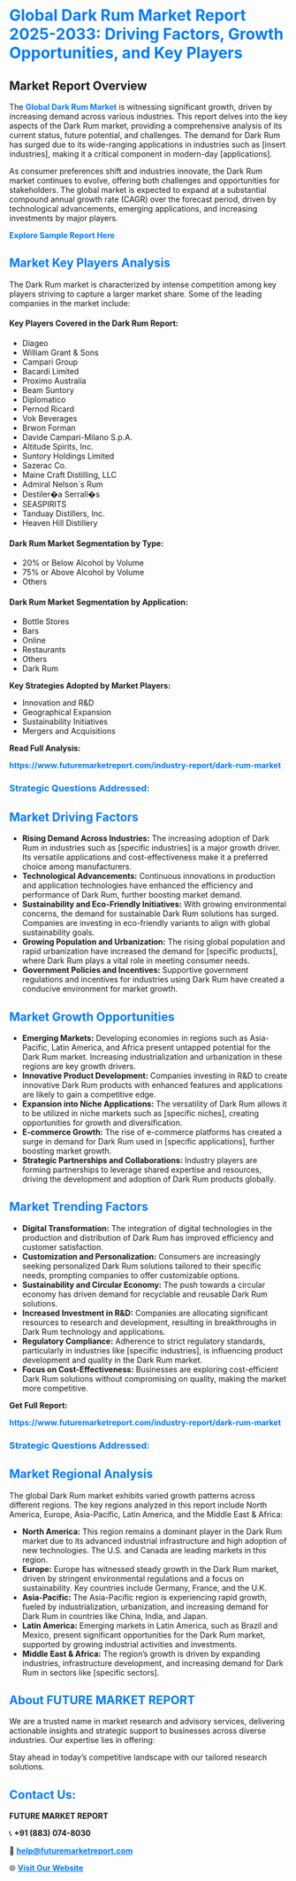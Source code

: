 <h1 style="color: #007BFF;">Global Dark Rum Market Report 2025-2033: Driving Factors, Growth Opportunities, and Key Players</h1>

<section id="overview">
<h2>Market Report Overview</h2>
<p>The <a href="https://www.futuremarketreport.com/industry-report/dark-rum-market" style="color: #007BFF; text-decoration: none;"><strong>Global Dark Rum Market</strong></a> is witnessing significant growth, driven by increasing demand across various industries. This report delves into the key aspects of the Dark Rum market, providing a comprehensive analysis of its current status, future potential, and challenges. The demand for Dark Rum has surged due to its wide-ranging applications in industries such as [insert industries], making it a critical component in modern-day [applications].</p>
<p>As consumer preferences shift and industries innovate, the Dark Rum market continues to evolve, offering both challenges and opportunities for stakeholders. The global market is expected to expand at a substantial compound annual growth rate (CAGR) over the forecast period, driven by technological advancements, emerging applications, and increasing investments by major players.</p>
</section>

<section id="overview">
<p><a href="https://www.futuremarketreport.com/request-sample/reportId=113390" style="color: #007BFF; text-decoration: none;"><strong>Explore Sample Report Here</strong></a></p>
</section>

<section id="key-players">
<h2 style="color: #007BFF;">Market Key Players Analysis</h2>
<p>The Dark Rum market is characterized by intense competition among key players striving to capture a larger market share. Some of the leading companies in the market include:</p>
<h4>Key Players Covered in the Dark Rum Report:</h4>
<ul><li>Diageo</li><li>William Grant &amp; Sons</li><li>Campari Group</li><li>Bacardi Limited</li><li>Proximo Australia</li><li>Beam Suntory</li><li>Diplomatico</li><li>Pernod Ricard</li><li>Vok Beverages</li><li>Brwon Forman</li><li>Davide Campari-Milano S.p.A.</li><li>Altitude Spirits, Inc.</li><li>Suntory Holdings Limited</li><li>Sazerac Co.</li><li>Maine Craft Distilling, LLC</li><li>Admiral Nelson`s Rum</li><li>Destiler�a Serrall�s</li><li>SEASPIRITS</li><li>Tanduay Distillers, Inc.</li><li>Heaven Hill Distillery</li></ul>
<h4>Dark Rum Market Segmentation by Type:</h4>
<ul><li>20% or Below Alcohol by Volume</li><li>75% or Above Alcohol by Volume</li><li>Others</li></ul>

<h4>Dark Rum Market Segmentation by Application:</h4>
<ul><li>Bottle Stores</li><li>Bars</li><li>Online</li><li>Restaurants</li><li>Others</li><li>Dark Rum</li></ul>
<p><strong>Key Strategies Adopted by Market Players:</strong></p>
<ul>
<li>Innovation and R&D</li>
<li>Geographical Expansion</li>
<li>Sustainability Initiatives</li>
<li>Mergers and Acquisitions</li>
</ul>
</section>

<section>
<p><strong>Read Full Analysis: </strong></p><a href="https://www.futuremarketreport.com/industry-report/dark-rum-market" style="color: #007BFF; text-decoration: none;"><strong>https://www.futuremarketreport.com/industry-report/dark-rum-market</strong></a>
<h3 style="color: #007BFF;">Strategic Questions Addressed:</h3>
</section>

<section id="driving-factors">
<h2 style="color: #007BFF;">Market Driving Factors</h2>
<ul>
<li><strong>Rising Demand Across Industries:</strong> The increasing adoption of Dark Rum in industries such as [specific industries] is a major growth driver. Its versatile applications and cost-effectiveness make it a preferred choice among manufacturers.</li>
<li><strong>Technological Advancements:</strong> Continuous innovations in production and application technologies have enhanced the efficiency and performance of Dark Rum, further boosting market demand.</li>
<li><strong>Sustainability and Eco-Friendly Initiatives:</strong> With growing environmental concerns, the demand for sustainable Dark Rum solutions has surged. Companies are investing in eco-friendly variants to align with global sustainability goals.</li>
<li><strong>Growing Population and Urbanization:</strong> The rising global population and rapid urbanization have increased the demand for [specific products], where Dark Rum plays a vital role in meeting consumer needs.</li>
<li><strong>Government Policies and Incentives:</strong> Supportive government regulations and incentives for industries using Dark Rum have created a conducive environment for market growth.</li>
</ul>
</section>

<section id="growth-opportunities">
<h2 style="color: #007BFF;">Market Growth Opportunities</h2>
<ul>
<li><strong>Emerging Markets:</strong> Developing economies in regions such as Asia-Pacific, Latin America, and Africa present untapped potential for the Dark Rum market. Increasing industrialization and urbanization in these regions are key growth drivers.</li>
<li><strong>Innovative Product Development:</strong> Companies investing in R&D to create innovative Dark Rum products with enhanced features and applications are likely to gain a competitive edge.</li>
<li><strong>Expansion into Niche Applications:</strong> The versatility of Dark Rum allows it to be utilized in niche markets such as [specific niches], creating opportunities for growth and diversification.</li>
<li><strong>E-commerce Growth:</strong> The rise of e-commerce platforms has created a surge in demand for Dark Rum used in [specific applications], further boosting market growth.</li>
<li><strong>Strategic Partnerships and Collaborations:</strong> Industry players are forming partnerships to leverage shared expertise and resources, driving the development and adoption of Dark Rum products globally.</li>
</ul>
</section>

<section id="trending-factors">
<h2 style="color: #007BFF;">Market Trending Factors</h2>
<ul>
<li><strong>Digital Transformation:</strong> The integration of digital technologies in the production and distribution of Dark Rum has improved efficiency and customer satisfaction.</li>
<li><strong>Customization and Personalization:</strong> Consumers are increasingly seeking personalized Dark Rum solutions tailored to their specific needs, prompting companies to offer customizable options.</li>
<li><strong>Sustainability and Circular Economy:</strong> The push towards a circular economy has driven demand for recyclable and reusable Dark Rum solutions.</li>
<li><strong>Increased Investment in R&D:</strong> Companies are allocating significant resources to research and development, resulting in breakthroughs in Dark Rum technology and applications.</li>
<li><strong>Regulatory Compliance:</strong> Adherence to strict regulatory standards, particularly in industries like [specific industries], is influencing product development and quality in the Dark Rum market.</li>
<li><strong>Focus on Cost-Effectiveness:</strong> Businesses are exploring cost-efficient Dark Rum solutions without compromising on quality, making the market more competitive.</li>
</ul>
</section>

<section>
<p><strong>Get Full Report: </strong></p><a href="https://www.futuremarketreport.com/industry-report/dark-rum-market" style="color: #007BFF; text-decoration: none;"><strong>https://www.futuremarketreport.com/industry-report/dark-rum-market</strong></a>
<h3 style="color: #007BFF;">Strategic Questions Addressed:</h3>
</section>


<section id="regional-analysis">
<h2 style="color: #007BFF;">Market Regional Analysis</h2>
<p>The global Dark Rum market exhibits varied growth patterns across different regions. The key regions analyzed in this report include North America, Europe, Asia-Pacific, Latin America, and the Middle East & Africa:</p>
<ul>
<li><strong>North America:</strong> This region remains a dominant player in the Dark Rum market due to its advanced industrial infrastructure and high adoption of new technologies. The U.S. and Canada are leading markets in this region.</li>
<li><strong>Europe:</strong> Europe has witnessed steady growth in the Dark Rum market, driven by stringent environmental regulations and a focus on sustainability. Key countries include Germany, France, and the U.K.</li>
<li><strong>Asia-Pacific:</strong> The Asia-Pacific region is experiencing rapid growth, fueled by industrialization, urbanization, and increasing demand for Dark Rum in countries like China, India, and Japan.</li>
<li><strong>Latin America:</strong> Emerging markets in Latin America, such as Brazil and Mexico, present significant opportunities for the Dark Rum market, supported by growing industrial activities and investments.</li>
<li><strong>Middle East & Africa:</strong> The region’s growth is driven by expanding industries, infrastructure development, and increasing demand for Dark Rum in sectors like [specific sectors].</li>
</ul>
</section>

<footer>
<h2 style="color: #007BFF;">About FUTURE MARKET REPORT</h2>
<p>We are a trusted name in market research and advisory services, delivering actionable insights and strategic support to businesses across diverse industries. Our expertise lies in offering:</p>

<p>Stay ahead in today’s competitive landscape with our tailored research solutions.</p>

<h2 style="color: #007BFF;">Contact Us:</h2>
<p><strong>FUTURE MARKET REPORT</strong></p>
<p>📞 <strong>+91 (883) 074-8030</strong></p>
<p>📧 <strong><a href="mailto:help@futuremarketreport.com" style="color: #007BFF;">help@futuremarketreport.com</a></strong></p>
<p>🌐 <strong><a href="https://www.futuremarketreport.com/" style="color: #007BFF;">Visit Our Website</a></strong></p>
</footer>